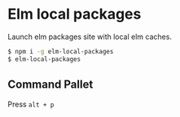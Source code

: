 # Elm local packages

Launch elm packages site with local elm caches.

```sh
$ npm i -g elm-local-packages
$ elm-local-packages
```

## Command Pallet

Press `alt + p`
